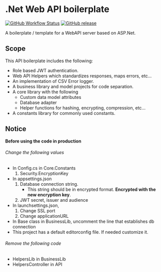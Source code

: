 # .Net Web API boilerplate

[![GitHub Workflow Status](https://img.shields.io/github/workflow/status/kolappannathan/dotnet-web-api-boilerplate/CI?logo=github&style=flat-square)](https://github.com/kolappannathan/dotnet-web-api-boilerplate/actions?query=workflow%3ACI)
[![GitHub release](https://img.shields.io/github/release/kolappannathan/dotnet-web-api-boilerplate.svg?logo=github&style=flat-square)](https://github.com/kolappannathan/dotnet-web-api-boilerplate/releases)

A boilerplate / template for a WebAPI server based on ASP.Net.

## Scope

This API boilerplate includes the following:

 - Role based JWT authentication.
 - Web API Helpers which standardizes responses, maps errors, etc...
 - An implementation of CSV Error logger.
 - A business library and model projects for code separation.
 - A core library with the following
   - Custom data model attributes
   - Database adapter
   - Helper functions for hashing, encrypting, compression, etc...
 - A constants library for commonly used constants.

## Notice

**Before using the code in production**

###### Change the following values

 - In Config.cs in Core.Constants
    1. Security.EncryptionKey
 - In appsettings.json
    1. Database connection string.
       - This string should be in encrypted format. **Encrypted with the new encryption key**.
    2. JWT secret, issuer and audience
 - In launchsettings.json,
    1. Change SSL port
    2. Change applicationURL
 - In Base class in BusinessLib, uncomment the line that establishes db connection
 - This project has a default editorconfig file. If needed customize it.

###### Remove the following code
 - HelpersLib in BusinessLib
 - HelpersController in API
